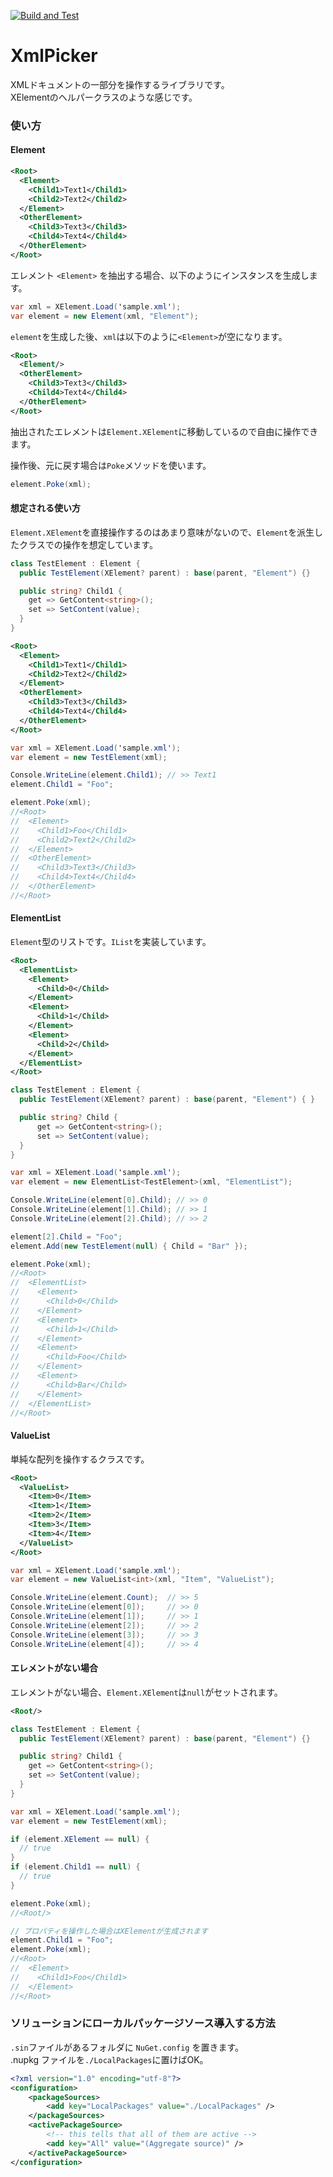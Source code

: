 [![Build and Test](https://github.com/hollyhockberry/XmlPicker/actions/workflows/dotnet.yml/badge.svg)](https://github.com/hollyhockberry/XmlPicker/actions/workflows/dotnet.yml)

# XmlPicker

XMLドキュメントの一部分を操作するライブラリです。  
XElementのヘルパークラスのような感じです。

### 使い方

#### Element

```xml
<Root>
  <Element>
    <Child1>Text1</Child1>
    <Child2>Text2</Child2>
  </Element>
  <OtherElement>
    <Child3>Text3</Child3>
    <Child4>Text4</Child4>
  </OtherElement>
</Root>
```

エレメント ```<Element>``` を抽出する場合、以下のようにインスタンスを生成します。

```csharp
var xml = XElement.Load('sample.xml');
var element = new Element(xml, "Element");
```

```element```を生成した後、```xml```は以下のように```<Element>```が空になります。

```xml
<Root>
  <Element/>
  <OtherElement>
    <Child3>Text3</Child3>
    <Child4>Text4</Child4>
  </OtherElement>
</Root>
```

抽出されたエレメントは```Element.XElement```に移動しているので自由に操作できます。

操作後、元に戻す場合は```Poke```メソッドを使います。

```csharp
element.Poke(xml);
```

#### 想定される使い方

```Element.XElement```を直接操作するのはあまり意味がないので、```Element```を派生したクラスでの操作を想定しています。

```csharp
class TestElement : Element {
  public TestElement(XElement? parent) : base(parent, "Element") {}

  public string? Child1 {
    get => GetContent<string>();
    set => SetContent(value);
  }
}
```

```xml
<Root>
  <Element>
    <Child1>Text1</Child1>
    <Child2>Text2</Child2>
  </Element>
  <OtherElement>
    <Child3>Text3</Child3>
    <Child4>Text4</Child4>
  </OtherElement>
</Root>
```

```csharp
var xml = XElement.Load('sample.xml');
var element = new TestElement(xml);

Console.WriteLine(element.Child1); // >> Text1
element.Child1 = "Foo";

element.Poke(xml);
//<Root>
//  <Element>
//    <Child1>Foo</Child1>
//    <Child2>Text2</Child2>
//  </Element>
//  <OtherElement>
//    <Child3>Text3</Child3>
//    <Child4>Text4</Child4>
//  </OtherElement>
//</Root>
```

#### ElementList

```Element```型のリストです。```IList```を実装しています。

```xml
<Root>
  <ElementList>
    <Element>
      <Child>0</Child>
    </Element>
    <Element>
      <Child>1</Child>
    </Element>
    <Element>
      <Child>2</Child>
    </Element>
  </ElementList>
</Root>
```

```csharp
class TestElement : Element {
  public TestElement(XElement? parent) : base(parent, "Element") { }

  public string? Child {
      get => GetContent<string>();
      set => SetContent(value);
  }
}

var xml = XElement.Load('sample.xml');
var element = new ElementList<TestElement>(xml, "ElementList");

Console.WriteLine(element[0].Child); // >> 0
Console.WriteLine(element[1].Child); // >> 1
Console.WriteLine(element[2].Child); // >> 2

element[2].Child = "Foo";
element.Add(new TestElement(null) { Child = "Bar" });

element.Poke(xml);
//<Root>
//  <ElementList>
//    <Element>
//      <Child>0</Child>
//    </Element>
//    <Element>
//      <Child>1</Child>
//    </Element>
//    <Element>
//      <Child>Foo</Child>
//    </Element>
//    <Element>
//      <Child>Bar</Child>
//    </Element>
//  </ElementList>
//</Root>
```

#### ValueList

単純な配列を操作するクラスです。

```xml
<Root>
  <ValueList>
    <Item>0</Item>
    <Item>1</Item>
    <Item>2</Item>
    <Item>3</Item>
    <Item>4</Item>
  </ValueList>
</Root>
```

```csharp
var xml = XElement.Load('sample.xml');
var element = new ValueList<int>(xml, "Item", "ValueList");

Console.WriteLine(element.Count);  // >> 5
Console.WriteLine(element[0]);     // >> 0
Console.WriteLine(element[1]);     // >> 1
Console.WriteLine(element[2]);     // >> 2
Console.WriteLine(element[3]);     // >> 3
Console.WriteLine(element[4]);     // >> 4
```

#### エレメントがない場合

エレメントがない場合、```Element.XElement```は```null```がセットされます。

```xml
<Root/>
```

```csharp
class TestElement : Element {
  public TestElement(XElement? parent) : base(parent, "Element") {}

  public string? Child1 {
    get => GetContent<string>();
    set => SetContent(value);
  }
}

var xml = XElement.Load('sample.xml');
var element = new TestElement(xml);

if (element.XElement == null) {
  // true
}
if (element.Child1 == null) {
  // true
}

element.Poke(xml);
//<Root/>

// プロパティを操作した場合はXElementが生成されます
element.Child1 = "Foo";
element.Poke(xml);
//<Root>
//  <Element>
//    <Child1>Foo</Child1>
//  </Element>
//</Root>
```

### ソリューションにローカルパッケージソース導入する方法

```.sin```ファイルがあるフォルダに ```NuGet.config``` を置きます。  
.nupkg ファイルを```./LocalPackages```に置けばOK。

```xml
<?xml version="1.0" encoding="utf-8"?>
<configuration>
    <packageSources>
        <add key="LocalPackages" value="./LocalPackages" />
    </packageSources>
    <activePackageSource>
        <!-- this tells that all of them are active -->
        <add key="All" value="(Aggregate source)" />
    </activePackageSource>
</configuration>
```
